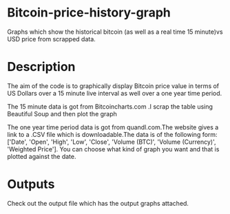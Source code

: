 Bitcoin-price-history-graph
===========================

Graphs  which show the historical bitcoin (as well as a real time 15 minute)vs USD price from scrapped data.

Description
============================
The aim of the code is to graphically display Bitcoin price value in terms of US Dollars over a 15 minute live interval as well over a one year time period.

The 15 minute data is got from Bitcoincharts.com .I scrap the table using Beautiful Soup and then plot the graph

The one year time period data is got from quandl.com.The website gives a link to a .CSV file which is downloadable.The data is of the following form:
['Date', 'Open', 'High', 'Low', 'Close', 'Volume (BTC)', 'Volume (Currency)', 'Weighted Price'].
You can choose what kind of graph you want and that is plotted against the date.

Outputs
=========

Check out the output file which has the output graphs attached.
